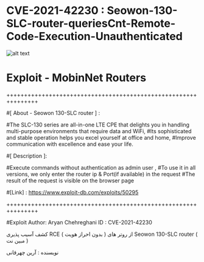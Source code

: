 # CVE-2021-42230 : Seowon-130-SLC-router-queriesCnt-Remote-Code-Execution-Unauthenticated

![alt text](https://github.com/TAPESH-TEAM/Seowon-130-SLC-router-queriesCnt-Remote-Code-Execution-Unauthenticated/blob/main/photo_2022-01-18_04-55-04.jpg?raw=true)

# Exploit - MobinNet Routers

+++++++++++++++++++++++++++++++++++++++++++++++++++++++++++++++

#[ About - Seowon 130-SLC router ] :

#The SLC-130 series are all-in-one LTE CPE that delights you in handling multi-purpose environments that require data and WiFi,
#Its sophisticated and stable operation helps you excel yourself at office and home,
#Improve communication with excellence and ease your life.

#[ Description ]:

#Execute commands without authentication as admin user ,
#To use it in all versions, we only enter the router ip & Port(if available) in the request
#The result of the request is visible on the browser page

#[Link] : https://www.exploit-db.com/exploits/50295

+++++++++++++++++++++++++++++++++++++++++++++++++++++++++++++++

#Exploit Author: Aryan Chehreghani ID : CVE-2021-42230

کشف آسیب پذیری RCE ( بدون احراز هویت )  از روتر های Seowon 130-SLC router ( مبین نت ) 

نویسنده  :  آرین چهرقانی

